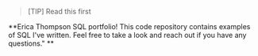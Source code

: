 > [TIP]
> Read this first
>
> 
**Erica Thompson SQL portfolio! This code repository contains examples of SQL I've written. Feel free to take a look and reach out if you have any questions."
**

